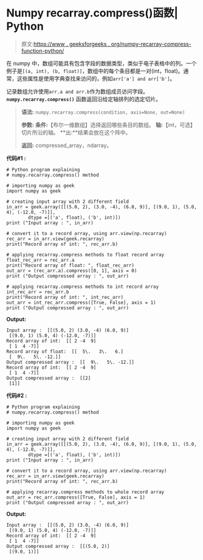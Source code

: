 # Numpy recarray.compress()函数| Python

> 原文:[https://www . geeksforgeeks . org/numpy-recarray-compress-function-python/](https://www.geeksforgeeks.org/numpy-recarray-compress-function-python/)

在 numpy 中，数组可能具有包含字段的数据类型，类似于电子表格中的列。一个例子是`[(a, int), (b, float)]`，数组中的每个条目都是一对(int，float)。通常，这些属性是使用字典查找来访问的，例如`arr['a'] and arr['b']`。

记录数组允许使用`arr.a and arr.b`作为数组成员访问字段。 **`numpy.recarray.compress()`** 函数返回沿给定轴排列的选定切片。

> **语法:** `numpy.recarray.compress(condition, axis=None, out=None)`
> 
> **参数:**
> **条件:**【布尔一维数组】选择返回哪些条目的数组。
> **轴:**【int，可选】切片所沿的轴。
> **出:**结果会放在这个阵中。
> 
> **返回:** compressed_array，ndarray。

**代码#1 :**

```
# Python program explaining
# numpy.recarray.compress() method 

# importing numpy as geek
import numpy as geek

# creating input array with 2 different field 
in_arr = geek.array([[(5.0, 2), (3.0, -4), (6.0, 9)], [(9.0, 1), (5.0, 4), (-12.0, -7)]],
        dtype =[('a', float), ('b', int)])
print ("Input array : ", in_arr)

# convert it to a record array, using arr.view(np.recarray)
rec_arr = in_arr.view(geek.recarray)
print("Record array of int: ", rec_arr.b)

# applying recarray.compress methods to float record array
float_rec_arr = rec_arr.a
print("Record array of float: ", float_rec_arr)
out_arr = (rec_arr.a).compress([0, 1], axis = 0)
print ("Output compressed array : ", out_arr) 

# applying recarray.compress methods to int record array
int_rec_arr = rec_arr.b 
print("Record array of int: ", int_rec_arr)
out_arr = int_rec_arr.compress([True, False], axis = 1)
print ("Output compressed array : ", out_arr) 
```

**Output:**

```
Input array :  [[(5.0, 2) (3.0, -4) (6.0, 9)]
 [(9.0, 1) (5.0, 4) (-12.0, -7)]]
Record array of int:  [[ 2 -4  9]
 [ 1  4 -7]]
Record array of float:  [[  5\.   3\.   6.]
 [  9\.   5\. -12.]]
Output compressed array :  [[  9\.   5\. -12.]]
Record array of int:  [[ 2 -4  9]
 [ 1  4 -7]]
Output compressed array :  [[2]
 [1]]

```

**代码#2 :**

```
# Python program explaining
# numpy.recarray.compress() method 

# importing numpy as geek
import numpy as geek

# creating input array with 2 different field 
in_arr = geek.array([[(5.0, 2), (3.0, -4), (6.0, 9)], [(9.0, 1), (5.0, 4), (-12.0, -7)]],
        dtype =[('a', float), ('b', int)])
print ("Input array : ", in_arr)

# convert it to a record array, using arr.view(np.recarray)
rec_arr = in_arr.view(geek.recarray)
print("Record array of int: ", rec_arr.b)

# applying recarray.compress methods to whole record array
out_arr = rec_arr.compress([True, False], axis = 1)
print ("Output compressed array : ", out_arr) 
```

**Output:**

```
Input array :  [[(5.0, 2) (3.0, -4) (6.0, 9)]
 [(9.0, 1) (5.0, 4) (-12.0, -7)]]
Record array of int:  [[ 2 -4  9]
 [ 1  4 -7]]
Output compressed array :  [[(5.0, 2)]
 [(9.0, 1)]]

```